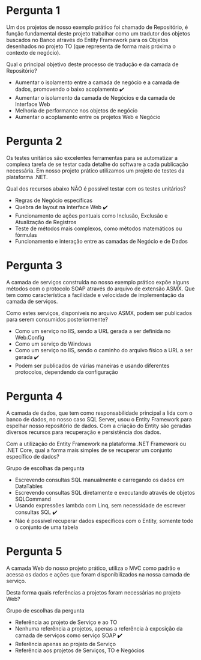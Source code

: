 # Pergunta 1
Um dos projetos de nosso exemplo prático foi chamado de Repositório, é função fundamental deste projeto trabalhar como um tradutor dos objetos buscados no Banco através do Entity Framework para os Objetos desenhados no projeto TO (que representa de forma mais próxima o contexto de negócio).

Qual o principal objetivo deste processo de tradução e da camada de Repositório?

- Aumentar o isolamento entre a camada de negócio e a camada de dados, promovendo o baixo acoplamento :heavy_check_mark: 
- Aumentar o isolamento da camada de Negócios e da camada de Interface Web
- Melhoria de performance nos objetos de negócio
- Aumentar o acoplamento entre os projetos Web e Negócio

# Pergunta 2
Os testes unitários são excelentes ferramentas para se automatizar a complexa tarefa de se testar cada detalhe do software a cada publicação necessária. Em nosso projeto prático utilizamos um projeto de testes da plataforma .NET.

Qual dos recursos abaixo NÃO é possível testar com os testes unitários?

- Regras de Negócio específicas
- Quebra de layout na interface Web :heavy_check_mark: 
- Funcionamento de ações pontuais como Inclusão, Exclusão e Atualização de Registros
- Teste de métodos mais complexos, como métodos matemáticos ou fórmulas
- Funcionamento e interação entre as camadas de Negócio e de Dados


# Pergunta 3
A camada de serviços construída no nosso exemplo prático expõe alguns métodos com o protocolo SOAP através do arquivo de extensão ASMX. Que tem como característica a facilidade e velocidade de implementação da camada de serviços.

Como estes serviços, disponíveis no arquivo ASMX, podem ser publicados para serem consumidos posteriormente?

- Como um serviço no IIS, sendo a URL gerada a ser definida no Web.Config 
- Como um serviço do Windows
- Como um serviço no IIS, sendo o caminho do arquivo físico a URL a ser gerada :heavy_check_mark: 
- Podem ser publicados de várias maneiras e usando diferentes protocolos, dependendo da configuração

# Pergunta 4
A camada de dados, que tem como responsabilidade principal a lida com o banco de dados, no nosso caso SQL Server, usou o Entity Framework para espelhar nosso repositório de dados. Com a criação do Entity são geradas diversos recursos para recuperação e persistência dos dados.

Com a utilização do Entity Framework na plataforma .NET Framework ou .NET Core, qual a forma mais simples de se recuperar um conjunto específico de dados?

Grupo de escolhas da pergunta

- Escrevendo consultas SQL manualmente e carregando os dados em DataTables
- Escrevendo consultas SQL diretamente e executando através de objetos SQLCommand
- Usando expressões lambda com Linq, sem necessidade de escrever consultas SQL  :heavy_check_mark: 
- Não é possível recuperar dados específicos com o Entity, somente todo o conjunto de uma tabela


# Pergunta 5
A camada Web do nosso projeto prático, utiliza o MVC como padrão e acessa os dados e ações que foram disponibilizados na nossa camada de serviço.

Desta forma quais  referências a projetos foram necessárias no projeto Web?

Grupo de escolhas da pergunta

- Referência ao projeto de Serviço e ao TO 
- Nenhuma referência a projetos, apenas a referência à exposição da camada de serviços como serviço SOAP  :heavy_check_mark: 
- Referência apenas ao projeto de Serviço
- Referência aos projetos de Serviços, TO e Negócios 